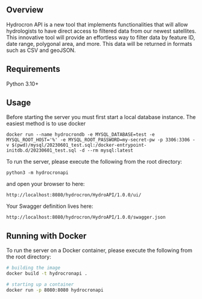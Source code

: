 ## Overview
Hydrocron API is a new tool that implements functionalities that will allow 
hydrologists to have direct access to filtered data from our newest satellites. 
This innovative tool will provide an effortless way to filter data by feature ID, 
date range, polygonal area, and more. This data will be returned in formats such 
as CSV and geoJSON.

## Requirements
Python 3.10+

## Usage
Before starting the server you must first start a local database instance. The easiest method is to use docker

```
docker run --name hydrocrondb -e MYSQL_DATABASE=test -e MYSQL_ROOT_HOST='%' -e MYSQL_ROOT_PASSWORD=my-secret-pw -p 3306:3306 -v $(pwd)/mysql/20230601_test.sql:/docker-entrypoint-initdb.d/20230601_test.sql -d --rm mysql:latest
```

To run the server, please execute the following from the root directory:

```
python3 -m hydrocronapi
```

and open your browser to here:

```
http://localhost:8080/hydrocron/HydroAPI/1.0.0/ui/
```

Your Swagger definition lives here:

```
http://localhost:8080/hydrocron/HydroAPI/1.0.0/swagger.json
```

## Running with Docker

To run the server on a Docker container, please execute the following from the root directory:

```bash
# building the image
docker build -t hydrocronapi .

# starting up a container
docker run -p 8080:8080 hydrocronapi
```
